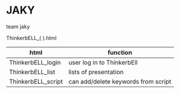 # JAKY
team jaky

ThinkerbELL_(   ).html

|  <center>html</center> |  <center>function</center> |
|--------|:--------|
| ThinkerbELL_login | user log in to ThinkerbEll |
| ThinkerbELL_list | lists of presentation |
| ThinkerbELL_script | can add/delete keywords from script |
